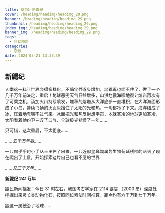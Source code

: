 ```yaml
---
title: 章节1-新鼹纪
cover: /headimg/headimg/headimg_29.png
banner: /headimg/headimg/headimg_29.png
thumbnail: /headimg/headimg/headimg_29.png
index_img: /headimg/headimg/headimg_29.png
banner_img: /headimg/headimg/headimg_29.png
tags:
  - 科幻随想
categories:
  - 杂谈
date: 2024-03-21 13:35:39
---
```


## 新鼹纪

人类这一科让世界变得多样化，不确定性逐步增加，地球再也绷不住了，做了一个几千万年前决定，重启！地球恶劣天气日益增多，山洪地震海啸地裂让熔岩再次有了可乘之机，汤加火山持续喷发，堆积的熔岩从大洋底部一直堆积，在大洋海面形成了小岛，持续飞扬的火山灰挡住了太阳的光和热，一切都冷了下来。海洋结成了冰，压着地壳喘不过气来。冰面把光和热反射想宇宙，本就寒冷的地球更加寒冷，太阳看着他的卫三叹了口气，全球极光持续了一年……

只可惜，这次重启，不太彻底……

_……五千万年后……_

一只肉乎乎的小手从土里伸了出来，一只近似星鼻鼹属的生物苟延残喘的活到了现在爬出了土层，开始探索这片自己也看不见的世界

_……又三千万年……_

__新鼹纪 241 万年__

鼹民新闻播报：今日 31 时左右，我国考古学家在 2114 鼹摆 （2000 米）深度处挖掘出来灵长类动物化石，按照同位素法时间推算，距今约有六千万到七千万年。

​鼹这一属统治了地球……

<!-- 
Category：

理论：理论知识技能，技术
应用：应用笔记，实操
折腾：折腾折腾折腾折腾！(其实属于应用，但就是玩！)
方法：方法论（经验谈），如工程方法
工具：针对具体工具的介绍、使用方法、分析适用场景等；使用工具如何如何解决具体问题，应该放在「应用」里
作品：自己的作品（成品）、个人项目日志等
杂谈：生活碎碎念
自然科学：物理，化学，数学
其他：没法分类的东西

Tags

细分领域：机器之脉络(硬件),机器之魂魄(嵌入式软件,机器学习，算法等),机器之骨骼(结构),
形式：日志
具体内容：个人作品、方法论、随笔
语言：python C C# Java Html micropython 微信小程序
IDE：Arduino CUBEIDE Vscode
自然科学：代数 几何 概率 黑洞 白矮星 四维空间...
IC OR IDE : STM32 ESP32 ESP8266 C51 树莓派 RK3399 野火开发版 MIQI
模组：ws2812b
系统：Linux Windows macOS openwrt Docker   termux
游戏：MC
博客：hexo 主题 魔改
折腾系类：黑苹果，整服务器，termux

 -->


